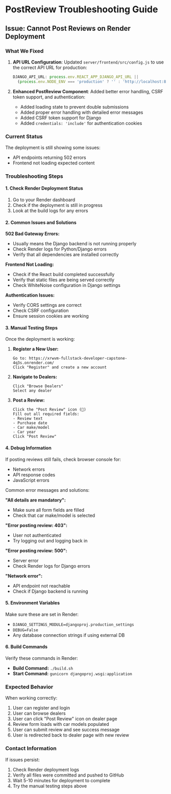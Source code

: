 # PostReview Troubleshooting Guide

## Issue: Cannot Post Reviews on Render Deployment

### What We Fixed

1. **API URL Configuration**: Updated `server/frontend/src/config.js` to use the correct API URL for production:
   ```javascript
   DJANGO_API_URL: process.env.REACT_APP_DJANGO_API_URL || 
     (process.env.NODE_ENV === 'production' ? '' : 'http://localhost:8000')
   ```

2. **Enhanced PostReview Component**: Added better error handling, CSRF token support, and authentication:
   - Added loading state to prevent double submissions
   - Added proper error handling with detailed error messages
   - Added CSRF token support for Django
   - Added `credentials: 'include'` for authentication cookies

### Current Status

The deployment is still showing some issues:
- API endpoints returning 502 errors
- Frontend not loading expected content

### Troubleshooting Steps

#### 1. Check Render Deployment Status
1. Go to your Render dashboard
2. Check if the deployment is still in progress
3. Look at the build logs for any errors

#### 2. Common Issues and Solutions

**502 Bad Gateway Errors:**
- Usually means the Django backend is not running properly
- Check Render logs for Python/Django errors
- Verify that all dependencies are installed correctly

**Frontend Not Loading:**
- Check if the React build completed successfully
- Verify that static files are being served correctly
- Check WhiteNoise configuration in Django settings

**Authentication Issues:**
- Verify CORS settings are correct
- Check CSRF configuration
- Ensure session cookies are working

#### 3. Manual Testing Steps

Once the deployment is working:

1. **Register a New User:**
   ```
   Go to: https://xrwvm-fullstack-developer-capstone-4q3s.onrender.com/
   Click "Register" and create a new account
   ```

2. **Navigate to Dealers:**
   ```
   Click "Browse Dealers"
   Select any dealer
   ```

3. **Post a Review:**
   ```
   Click the "Post Review" icon (📝)
   Fill out all required fields:
   - Review text
   - Purchase date
   - Car make/model
   - Car year
   Click "Post Review"
   ```

#### 4. Debug Information

If posting reviews still fails, check browser console for:
- Network errors
- API response codes
- JavaScript errors

Common error messages and solutions:

**"All details are mandatory":**
- Make sure all form fields are filled
- Check that car make/model is selected

**"Error posting review: 403":**
- User not authenticated
- Try logging out and logging back in

**"Error posting review: 500":**
- Server error
- Check Render logs for Django errors

**"Network error":**
- API endpoint not reachable
- Check if Django backend is running

#### 5. Environment Variables

Make sure these are set in Render:
- `DJANGO_SETTINGS_MODULE=djangoproj.production_settings`
- `DEBUG=False`
- Any database connection strings if using external DB

#### 6. Build Commands

Verify these commands in Render:
- **Build Command:** `./build.sh`
- **Start Command:** `gunicorn djangoproj.wsgi:application`

### Expected Behavior

When working correctly:
1. User can register and login
2. User can browse dealers
3. User can click "Post Review" icon on dealer page
4. Review form loads with car models populated
5. User can submit review and see success message
6. User is redirected back to dealer page with new review

### Contact Information

If issues persist:
1. Check Render deployment logs
2. Verify all files were committed and pushed to GitHub
3. Wait 5-10 minutes for deployment to complete
4. Try the manual testing steps above 